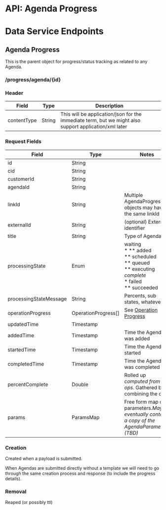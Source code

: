 API: Agenda Progress
======================

Data Service Endpoints
======================

Agenda Progress
---------------

This is the parent object for progress/status tracking as related to any Agenda.  

### /progress/agenda/{id}

### Header

|Field|Type|Description|
|-----|----|-----------|
|contentType|String|This will be application/json for the immediate term, but we might also support application/xml later|

### Request Fields
|Field|Type|Notes|
|-----|----|-----------|
|id|String|
|cid|String|
|customerId|String|
|agendaId|String|
|linkId|String|Multiple AgendaProgress objects may have the same linkId|
|externalId|String|(optional) External identifier|
|title|String|Type of Agenda|
|processingState|Enum|waiting<br/>* ** added<br/>** scheduled<br/>** queued<br/>** executing<br/>*complete<br/>** failed<br/>** succeeded|
processingStateMessage|String|Percents, sub states, whatever|
|operationProgress|OperationProgress\[\]|See [Operation Progress](OperationProgressAPI)|
|updatedTime|Timestamp|
|addedTime|Timestamp|Time the Agenda was added|
|startedTime|Timestamp|Time the Agenda started|
|completedTime|Timestamp|Time the Agenda was completed|
|percentComplete|Double|Rolled up _computed from the ops_. Gathered by combining the ops|
|params|ParamsMap|Free form map of parameters._May eventually contain a copy of the AgendaParameters (TBD)_|

### Creation

Created when a payload is submitted.

When Agendas are submitted directly without a template we will need to go through the same creation process and response (to include the progress details).

### Removal

Reaped (or possibly ttl)
